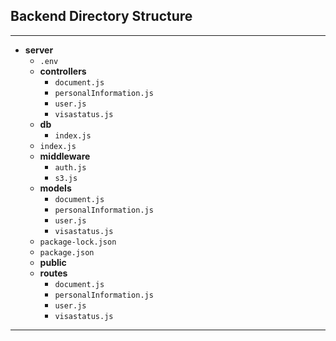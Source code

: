 ## Backend Directory Structure

---

- **server**
    - `.env`
    - **controllers**
        - `document.js`
        - `personalInformation.js`
        - `user.js`
        - `visastatus.js`
    - **db**
        - `index.js`
    - `index.js`
    - **middleware**
        - `auth.js`
        - `s3.js`
    - **models**
        - `document.js`
        - `personalInformation.js`
        - `user.js`
        - `visastatus.js`
    - `package-lock.json`
    - `package.json`
    - **public**
    - **routes**
        - `document.js`
        - `personalInformation.js`
        - `user.js`
        - `visastatus.js`

---